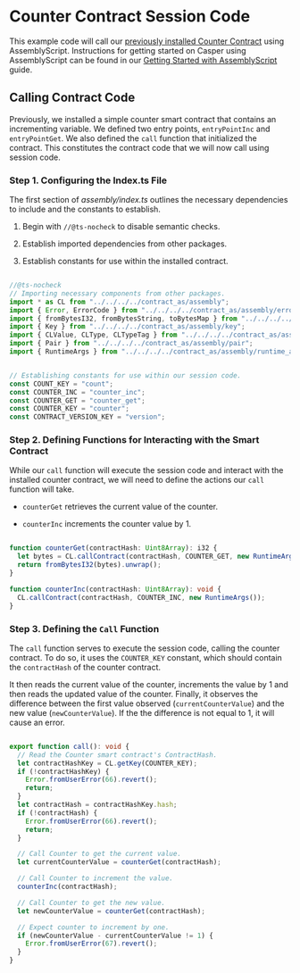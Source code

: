 # Counter Contract Session Code

This example code will call our [previously installed Counter Contract](https://github.com/casper-network/casper-node/tree/dev/smart_contracts/contracts_as/example/counter-installer) using AssemblyScript. Instructions for getting started on Casper using AssemblyScript can be found in our [Getting Started with AssemblyScript](https://docs.casperlabs.io/dapp-dev-guide/writing-contracts/assembly-script/) guide.

## Calling Contract Code

Previously, we installed a simple counter smart contract that contains an incrementing variable. We defined two entry points, `entryPointInc` and `entryPointGet`. We also defined the `call` function that initialized the contract. This constitutes the contract code that we will now call using session code.

### Step 1. Configuring the Index.ts File

The first section of *assembly/index.ts* outlines the necessary dependencies to include and the constants to establish.

1. Begin with `//@ts-nocheck` to disable semantic checks.

2. Establish imported dependencies from other packages.

3. Establish constants for use within the installed contract.

```typescript

//@ts-nocheck
// Importing necessary components from other packages.
import * as CL from "../../../../contract_as/assembly";
import { Error, ErrorCode } from "../../../../contract_as/assembly/error";
import { fromBytesI32, fromBytesString, toBytesMap } from "../../../../contract_as/assembly/bytesrepr";
import { Key } from "../../../../contract_as/assembly/key";
import { CLValue, CLType, CLTypeTag } from "../../../../contract_as/assembly/clvalue";
import { Pair } from "../../../../contract_as/assembly/pair";
import { RuntimeArgs } from "../../../../contract_as/assembly/runtime_args";


// Establishing constants for use within our session code.
const COUNT_KEY = "count";
const COUNTER_INC = "counter_inc";
const COUNTER_GET = "counter_get";
const COUNTER_KEY = "counter";
const CONTRACT_VERSION_KEY = "version";

```

### Step 2. Defining Functions for Interacting with the Smart Contract

While our `call` function will execute the session code and interact with the installed counter contract, we will need to define the actions our `call` function will take.

* `counterGet` retrieves the current value of the counter.

* `counterInc` increments the counter value by 1.

```typescript

function counterGet(contractHash: Uint8Array): i32 {
  let bytes = CL.callContract(contractHash, COUNTER_GET, new RuntimeArgs());
  return fromBytesI32(bytes).unwrap();
}

function counterInc(contractHash: Uint8Array): void {
  CL.callContract(contractHash, COUNTER_INC, new RuntimeArgs());
}

```

### Step 3. Defining the `Call` Function

The `call` function serves to execute the session code, calling the counter contract. To do so, it uses the `COUNTER_KEY` constant, which should contain the `contractHash` of the counter contract.

It then reads the current value of the counter, increments the value by 1 and then reads the updated value of the counter. Finally, it observes the difference between the first value observed (`currentCounterValue`) and the new value (`newCounterValue`). If the the difference is not equal to 1, it will cause an error.

```typescript

export function call(): void {
  // Read the Counter smart contract's ContractHash.
  let contractHashKey = CL.getKey(COUNTER_KEY);
  if (!contractHashKey) {
    Error.fromUserError(66).revert();
    return;
  }
  let contractHash = contractHashKey.hash;
  if (!contractHash) {
    Error.fromUserError(66).revert();
    return;
  }

  // Call Counter to get the current value.
  let currentCounterValue = counterGet(contractHash);

  // Call Counter to increment the value.
  counterInc(contractHash);

  // Call Counter to get the new value.
  let newCounterValue = counterGet(contractHash);

  // Expect counter to increment by one.
  if (newCounterValue - currentCounterValue != 1) {
    Error.fromUserError(67).revert();
  }
}

```